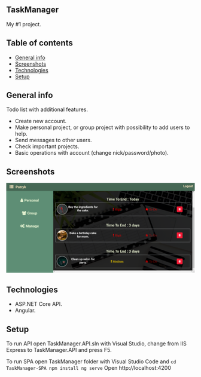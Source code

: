 ## TaskManager
My #1 project.

## Table of contents
* [General info](#general-info)
* [Screenshots](#screenshots)
* [Technologies](#technologies)
* [Setup](#setup)

## General info
Todo list with additional features.
* Create new account.
* Make personal project, or group project with possibility to add users to help.
* Send messages to other users.
* Check important projects.
* Basic operations with account (change nick/password/photo).

## Screenshots
![Example screenshot](./img/taskManagerExample.png)

## Technologies
* ASP.NET Core API.
* Angular.

## Setup
To run API open TaskManager.API.sln with Visual Studio,
change from IIS Express to TaskManager.API and press F5.

To run SPA open TaskManager folder with Visual Studio Code and
`cd TaskManager-SPA
 npm install
 ng serve`
Open http://localhost:4200
